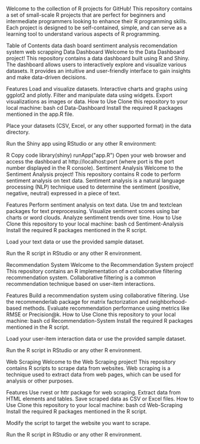 Welcome to the collection of R projects for GitHub! This repository contains a set of small-scale R projects that are perfect for beginners and intermediate programmers looking to enhance their R programming skills. Each project is designed to be self-contained, simple, and can serve as a learning tool to understand various aspects of R programming.

Table of Contents
data dash board
sentiment analysis
recomendation system
web scrapping
Data Dashboard
Welcome to the Data Dashboard project! This repository contains a data dashboard built using R and Shiny. The dashboard allows users to interactively explore and visualize various datasets. It provides an intuitive and user-friendly interface to gain insights and make data-driven decisions.

Features
Load and visualize datasets.
Interactive charts and graphs using ggplot2 and plotly.
Filter and manipulate data using widgets.
Export visualizations as images or data.
How to Use
Clone this repository to your local machine:
bash
cd Data-Dashboard
Install the required R packages mentioned in the app.R file.

Place your datasets (CSV, Excel, or any other supported format) in the data directory.

Run the Shiny app using RStudio or any other R environment:

R
Copy code
library(shiny)
runApp("app.R")
Open your web browser and access the dashboard at http://localhost:port (where port is the port number displayed in the R console).
Sentiment Analysis
Welcome to the Sentiment Analysis project! This repository contains R code to perform sentiment analysis on text data. Sentiment analysis is a natural language processing (NLP) technique used to determine the sentiment (positive, negative, neutral) expressed in a piece of text.

Features
Perform sentiment analysis on text data.
Use tm and textclean packages for text preprocessing.
Visualize sentiment scores using bar charts or word clouds.
Analyze sentiment trends over time.
How to Use
Clone this repository to your local machine:
bash
cd Sentiment-Analysis
Install the required R packages mentioned in the R script.

Load your text data or use the provided sample dataset.

Run the R script in RStudio or any other R environment.

Recommendation System
Welcome to the Recommendation System project! This repository contains an R implementation of a collaborative filtering recommendation system. Collaborative filtering is a common recommendation technique based on user-item interactions.

Features
Build a recommendation system using collaborative filtering.
Use the recommenderlab package for matrix factorization and neighborhood-based methods.
Evaluate recommendation performance using metrics like RMSE or Precision@k.
How to Use
Clone this repository to your local machine:
bash
cd Recommendation-System
Install the required R packages mentioned in the R script.

Load your user-item interaction data or use the provided sample dataset.

Run the R script in RStudio or any other R environment.

Web Scraping
Welcome to the Web Scraping project! This repository contains R scripts to scrape data from websites. Web scraping is a technique used to extract data from web pages, which can be used for analysis or other purposes.

Features
Use rvest or httr package for web scraping.
Extract data from HTML elements and tables.
Save scraped data as CSV or Excel files.
How to Use
Clone this repository to your local machine:
bash
cd Web-Scraping
Install the required R packages mentioned in the R script.

Modify the script to target the website you want to scrape.

Run the R script in RStudio or any other R environment.
